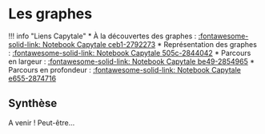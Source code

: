 # Les graphes

!!! info "Liens Capytale"
    * À la découvertes des graphes : [:fontawesome-solid-link: Notebook Capytale ceb1-2792273](https://capytale2.ac-paris.fr/web/c/ceb1-2792273)
    * Représentation des graphes : [:fontawesome-solid-link: Notebook Capytale 505c-2844042](https://capytale2.ac-paris.fr/web/c/505c-2844042)
    * Parcours en largeur : [:fontawesome-solid-link: Notebook Capytale be49-2854965](https://capytale2.ac-paris.fr/web/c/be49-2854965)
    * Parcours en profondeur : [:fontawesome-solid-link: Notebook Capytale e655-2874716](https://capytale2.ac-paris.fr/web/c/e655-2874716)


## Synthèse

A venir ! Peut-être... 

